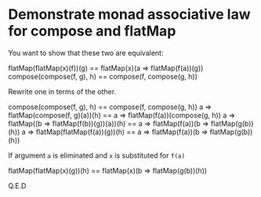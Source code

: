 # Demonstrate monad associative law for compose and flatMap

You want to show that these two are equivalent:

flatMap(flatMap(x)(f))(g) == flatMap(x)(a => flatMap(f(a))(g))
compose(compose(f, g), h) == compose(f, compose(g, h))

Rewrite one in terms of the other.

compose(compose(f, g), h) == compose(f, compose(g, h))
a => flatMap(compose(f, g)(a))(h) == a => flatMap(f(a))(compose(g, h))
a => flatMap((b => flatMap(f(b))(g))(a))(h) == a => flatMap(f(a))(b => flatMap(g(b))(h))
a => flatMap(flatMap(f(a))(g))(h) == a => flatMap(f(a))(b => flatMap(g(b))(h))

If argument `a` is eliminated and `x` is substituted for `f(a)`

flatMap(flatMap(x)(g))(h) == flatMap(x)(b => flatMap(g(b))(h))

Q.E.D
